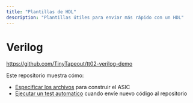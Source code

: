 ```yaml
---
title: "Plantillas de HDL"
description: "Plantillas útiles para enviar más rápido con un HDL"
---
```


# Verilog

https://github.com/TinyTapeout/tt02-verilog-demo

Este repositorio muestra cómo:

* [Especificar los archivos](https://github.com/TinyTapeout/tt02-verilog-demo/blob/0523daf2d804004578e9ec457437afa5d770127e/info.yaml#L5) para construir el ASIC
* [Ejecutar un test automatico](/hdl/testing) cuando envíe nuevo código al repositorio
